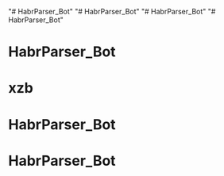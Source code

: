 "# HabrParser_Bot" 
"# HabrParser_Bot" 
"# HabrParser_Bot" 
"# HabrParser_Bot" 
# HabrParser_Bot
# xzb
# HabrParser_Bot
# HabrParser_Bot
